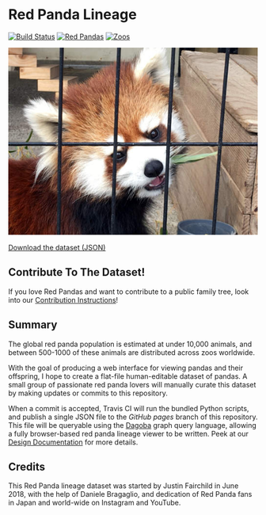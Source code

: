 # Red Panda Lineage

[![Build Status](https://travis-ci.org/wwoast/redpanda-lineage.svg?branch=master)](https://travis-ci.org/wwoast/redpanda-lineage)
[![Red Pandas](https://img.shields.io/badge/dynamic/json.svg?query=$._totals.pandas&label=red%20pandas&uri=https%3A%2F%2Fwwoast.github.io%2Fredpanda-lineage%2Fsearch%2Fexport%2Fredpanda.json)](https://wwoast.github.io/redpanda-lineage/search/export/redpanda.json)
[![Zoos](https://img.shields.io/badge/dynamic/json.svg?query=$._totals.zoos&label=zoos&uri=https%3A%2F%2Fwwoast.github.io%2Fredpanda-lineage%2Fsearch%2Fexport%2Fredpanda.json)](https://wwoast.github.io/redpanda-lineage/search/export/redpanda.json)

[![Kokin](https://raw.githubusercontent.com/wwoast/redpanda-lineage/master/docs/images/readme/header.jpg)](https://raw.githubusercontent.com/wwoast/redpanda-lineage/master/pandas/0011_kushiro/0023_kokin.txt)

[Download the dataset (JSON)](https://wwoast.github.io/redpanda-lineage/search/export/redpanda.json)

## Contribute To The Dataset!

If you love Red Pandas and want to contribute to a public family tree, look into our [Contribution Instructions](https://github.com/wwoast/redpanda-lineage/blob/master/docs/INSTRUCTIONS.md)!

## Summary

The global red panda population is estimated at under 10,000 animals, and between 500-1000 of these animals are distributed across zoos worldwide.

With the goal of producing a web interface for viewing pandas and their offspring, I hope to create a flat-file human-editable dataset of pandas. A small group of passionate red panda lovers will manually curate this dataset by making updates or commits to this repository.

When a commit is accepted, Travis CI will run the bundled Python scripts, and publish a single JSON file to the _GitHub pages_ branch of this repository. This file will be queryable using the [Dagoba](https://github.com/dxnn/dagoba) graph query language, allowing a fully browser-based red panda lineage viewer to be written. Peek at our [Design Documentation](https://github.com/wwoast/redpanda-lineage/blob/master/docs/DESIGN.md) for more details.

## Credits

This Red Panda lineage dataset was started by Justin Fairchild in June 2018, with the help of Daniele Bragaglio, and dedication of Red Panda fans in Japan and world-wide on Instagram and YouTube.
